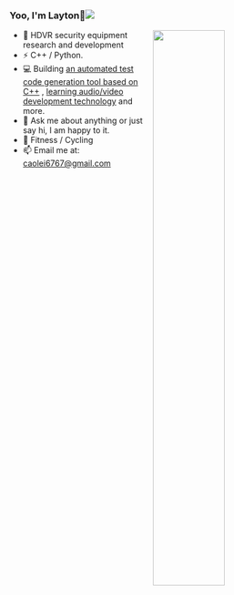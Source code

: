 ### Yoo, I'm Layton👋![](https://visitor-badge.glitch.me/badge?page_id=HATTER-LONG.HATTER-LONG)  

<!--![](https://img.shields.io/badge/dynamic/json?label=Stars&style=flate&query=%24.stars&url=https://api.github-star-counter.workers.dev/user/HATTER-LONG)  ![](https://img.shields.io/badge/dynamic/json?label=Forks&style=flate&query=%24.forks&url=https://api.github-star-counter.workers.dev/user/HATTER-LONG)-->

<img align="right" width="50%" src="https://github-readme-stats.vercel.app/api?username=HATTER-LONG&show_icons=true&include_all_commits=true&theme=react">

- 🏢 HDVR security equipment research and development
- ⚡ C++ / Python.
- 💻 Building [an automated test code generation tool based on C++](https://github.com/HATTER-LONG/AUTestTools) , [learning audio/video development technology](https://github.com/HATTER-LONG/NoteBook_FFmpegLearning) and more.
- 💬 Ask me about anything or just say hi, I am happy to it.
- 🏃 Fitness / Cycling
- 📫 Email me at: [caolei6767@gmail.com](mailto:caolei6767@gmail.com)
